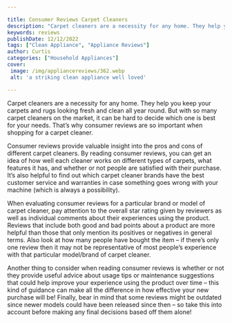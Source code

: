 ```yaml
---

title: Consumer Reviews Carpet Cleaners
description: "Carpet cleaners are a necessity for any home. They help you keep your carpets and rugs looking fresh and clean all year round. But...get more info"
keywords: reviews
publishDate: 12/12/2022
tags: ["Clean Appliance", "Appliance Reviews"]
author: Curtis
categories: ["Household Appliances"]
cover: 
 image: /img/appliancereviews/362.webp
 alt: 'a striking clean appliance well loved'

---
```


Carpet cleaners are a necessity for any home. They help you keep your carpets and rugs looking fresh and clean all year round. But with so many carpet cleaners on the market, it can be hard to decide which one is best for your needs. That’s why consumer reviews are so important when shopping for a carpet cleaner.

Consumer reviews provide valuable insight into the pros and cons of different carpet cleaners. By reading consumer reviews, you can get an idea of how well each cleaner works on different types of carpets, what features it has, and whether or not people are satisfied with their purchase. It’s also helpful to find out which carpet cleaner brands have the best customer service and warranties in case something goes wrong with your machine (which is always a possibility).

When evaluating consumer reviews for a particular brand or model of carpet cleaner, pay attention to the overall star rating given by reviewers as well as individual comments about their experiences using the product. Reviews that include both good and bad points about a product are more helpful than those that only mention its positives or negatives in general terms. Also look at how many people have bought the item – if there’s only one review then it may not be representative of most people’s experience with that particular model/brand of carpet cleaner. 

Another thing to consider when reading consumer reviews is whether or not they provide useful advice about usage tips or maintenance suggestions that could help improve your experience using the product over time – this kind of guidance can make all the difference in how effective your new purchase will be! Finally, bear in mind that some reviews might be outdated since newer models could have been released since then – so take this into account before making any final decisions based off them alone!
